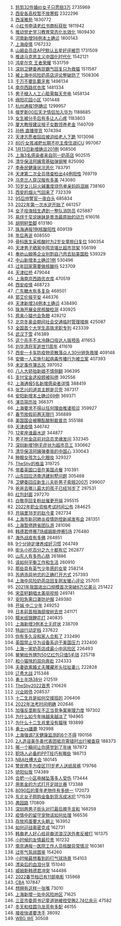 1. [怒剪32件婚纱女子只愿赔3万](https://s.weibo.com//weibo?q=%23%E6%80%92%E5%89%AA32%E4%BB%B6%E5%A9%9A%E7%BA%B1%E5%A5%B3%E5%AD%90%E5%8F%AA%E6%84%BF%E8%B5%943%E4%B8%87%23&Refer=top) 2735969
2. [西安各高校暂不放寒假](https://s.weibo.com//weibo?q=%23%E8%A5%BF%E5%AE%89%E5%90%84%E9%AB%98%E6%A0%A1%E6%9A%82%E4%B8%8D%E6%94%BE%E5%AF%92%E5%81%87%23&Refer=top) 2322296
3. [西溪雅苑](https://s.weibo.com//weibo?q=%E8%A5%BF%E6%BA%AA%E9%9B%85%E8%8B%91&Refer=top) 1830772
4. [小红书申请老红书商标获批](https://s.weibo.com//weibo?q=%23%E5%B0%8F%E7%BA%A2%E4%B9%A6%E7%94%B3%E8%AF%B7%E8%80%81%E7%BA%A2%E4%B9%A6%E5%95%86%E6%A0%87%E8%8E%B7%E6%89%B9%23&Refer=top) 1811942
5. [推动党史学习教育常态化长效化](https://s.weibo.com//weibo?q=%23%E6%8E%A8%E5%8A%A8%E5%85%9A%E5%8F%B2%E5%AD%A6%E4%B9%A0%E6%95%99%E8%82%B2%E5%B8%B8%E6%80%81%E5%8C%96%E9%95%BF%E6%95%88%E5%8C%96%23&Refer=top) 1809430
6. [河南新增98例本土确诊](https://s.weibo.com//weibo?q=%23%E6%B2%B3%E5%8D%97%E6%96%B0%E5%A2%9E98%E4%BE%8B%E6%9C%AC%E5%9C%9F%E7%A1%AE%E8%AF%8A%23&Refer=top) 1800143
7. [上海疫情](https://s.weibo.com//weibo?q=%E4%B8%8A%E6%B5%B7%E7%96%AB%E6%83%85&Refer=top) 1767232
8. [山姆会员店APP默认五星好评被罚](https://s.weibo.com//weibo?q=%23%E5%B1%B1%E5%A7%86%E4%BC%9A%E5%91%98%E5%BA%97APP%E9%BB%98%E8%AE%A4%E4%BA%94%E6%98%9F%E5%A5%BD%E8%AF%84%E8%A2%AB%E7%BD%9A%23&Refer=top) 1731509
9. [推进马克思主义中国化时代化](https://s.weibo.com//weibo?q=%23%E6%8E%A8%E8%BF%9B%E9%A9%AC%E5%85%8B%E6%80%9D%E4%B8%BB%E4%B9%89%E4%B8%AD%E5%9B%BD%E5%8C%96%E6%97%B6%E4%BB%A3%E5%8C%96%23&Refer=top) 1542121
10. [鸿星尔克 王者荣耀](https://s.weibo.com//weibo?q=%E9%B8%BF%E6%98%9F%E5%B0%94%E5%85%8B%20%E7%8E%8B%E8%80%85%E8%8D%A3%E8%80%80&Refer=top) 1531759
11. [深圳卫健委再现霸气回复只为救猫](https://s.weibo.com//weibo?q=%23%E6%B7%B1%E5%9C%B3%E5%8D%AB%E5%81%A5%E5%A7%94%E5%86%8D%E7%8E%B0%E9%9C%B8%E6%B0%94%E5%9B%9E%E5%A4%8D%E5%8F%AA%E4%B8%BA%E6%95%91%E7%8C%AB%23&Refer=top) 1511587
12. [被上海中风险奶茶店评论整破防了](https://s.weibo.com//weibo?q=%23%E8%A2%AB%E4%B8%8A%E6%B5%B7%E4%B8%AD%E9%A3%8E%E9%99%A9%E5%A5%B6%E8%8C%B6%E5%BA%97%E8%AF%84%E8%AE%BA%E6%95%B4%E7%A0%B4%E9%98%B2%E4%BA%86%23&Refer=top) 1508306
13. [千万不要乱戴牙套](https://s.weibo.com//weibo?q=%23%E5%8D%83%E4%B8%87%E4%B8%8D%E8%A6%81%E4%B9%B1%E6%88%B4%E7%89%99%E5%A5%97%23&Refer=top) 1496134
14. [南京西路优衣库](https://s.weibo.com//weibo?q=%23%E5%8D%97%E4%BA%AC%E8%A5%BF%E8%B7%AF%E4%BC%98%E8%A1%A3%E5%BA%93%23&Refer=top) 1481334
15. [男子植入人工心脏需每天充电](https://s.weibo.com//weibo?q=%23%E7%94%B7%E5%AD%90%E6%A4%8D%E5%85%A5%E4%BA%BA%E5%B7%A5%E5%BF%83%E8%84%8F%E9%9C%80%E6%AF%8F%E5%A4%A9%E5%85%85%E7%94%B5%23&Refer=top) 1458134
16. [绵阳花园小区](https://s.weibo.com//weibo?q=%E7%BB%B5%E9%98%B3%E8%8A%B1%E5%9B%AD%E5%B0%8F%E5%8C%BA&Refer=top) 1301448
17. [杭州通报1例确诊](https://s.weibo.com//weibo?q=%23%E6%9D%AD%E5%B7%9E%E9%80%9A%E6%8A%A51%E4%BE%8B%E7%A1%AE%E8%AF%8A%23&Refer=top) 1299957
18. [俄罗斯00后天才情侣加入华为](https://s.weibo.com//weibo?q=%23%E4%BF%84%E7%BD%97%E6%96%AF00%E5%90%8E%E5%A4%A9%E6%89%8D%E6%83%85%E4%BE%A3%E5%8A%A0%E5%85%A5%E5%8D%8E%E4%B8%BA%23&Refer=top) 1188685
19. [女生被分手后有多让人心疼](https://s.weibo.com//weibo?q=%23%E5%A5%B3%E7%94%9F%E8%A2%AB%E5%88%86%E6%89%8B%E5%90%8E%E6%9C%89%E5%A4%9A%E8%AE%A9%E4%BA%BA%E5%BF%83%E7%96%BC%23&Refer=top) 1183803
20. [厦大教授建议按子女数领养老金](https://s.weibo.com//weibo?q=%23%E5%8E%A6%E5%A4%A7%E6%95%99%E6%8E%88%E5%BB%BA%E8%AE%AE%E6%8C%89%E5%AD%90%E5%A5%B3%E6%95%B0%E9%A2%86%E5%85%BB%E8%80%81%E9%87%91%23&Refer=top) 1140709
21. [孙杨 直播带货](https://s.weibo.com//weibo?q=%E5%AD%99%E6%9D%A8%20%E7%9B%B4%E6%92%AD%E5%B8%A6%E8%B4%A7&Refer=top) 1074394
22. [天津志愿者回应被迫给老人下跪](https://s.weibo.com//weibo?q=%23%E5%A4%A9%E6%B4%A5%E5%BF%97%E6%84%BF%E8%80%85%E5%9B%9E%E5%BA%94%E8%A2%AB%E8%BF%AB%E7%BB%99%E8%80%81%E4%BA%BA%E4%B8%8B%E8%B7%AA%23&Refer=top) 1013098
23. [80斤女孩减肥长期不吃主食住进ICU](https://s.weibo.com//weibo?q=%2380%E6%96%A4%E5%A5%B3%E5%AD%A9%E5%87%8F%E8%82%A5%E9%95%BF%E6%9C%9F%E4%B8%8D%E5%90%83%E4%B8%BB%E9%A3%9F%E4%BD%8F%E8%BF%9BICU%23&Refer=top) 997067
24. [1月13日新增确诊201例](https://s.weibo.com//weibo?q=%231%E6%9C%8813%E6%97%A5%E6%96%B0%E5%A2%9E%E7%A1%AE%E8%AF%8A201%E4%BE%8B%23&Refer=top) 908506
25. [上海3名感染者来自同一奶茶店](https://s.weibo.com//weibo?q=%23%E4%B8%8A%E6%B5%B73%E5%90%8D%E6%84%9F%E6%9F%93%E8%80%85%E6%9D%A5%E8%87%AA%E5%90%8C%E4%B8%80%E5%A5%B6%E8%8C%B6%E5%BA%97%23&Refer=top) 902515
26. [清华保洁阿姨零基础弹钢琴](https://s.weibo.com//weibo?q=%23%E6%B8%85%E5%8D%8E%E4%BF%9D%E6%B4%81%E9%98%BF%E5%A7%A8%E9%9B%B6%E5%9F%BA%E7%A1%80%E5%BC%B9%E9%92%A2%E7%90%B4%23&Refer=top) 825090
27. [李泰民健康状况恶化](https://s.weibo.com//weibo?q=%23%E6%9D%8E%E6%B3%B0%E6%B0%91%E5%81%A5%E5%BA%B7%E7%8A%B6%E5%86%B5%E6%81%B6%E5%8C%96%23&Refer=top) 783791
28. [天津第二次全员筛查检出44例阳性](https://s.weibo.com//weibo?q=%23%E5%A4%A9%E6%B4%A5%E7%AC%AC%E4%BA%8C%E6%AC%A1%E5%85%A8%E5%91%98%E7%AD%9B%E6%9F%A5%E6%A3%80%E5%87%BA44%E4%BE%8B%E9%98%B3%E6%80%A7%23&Refer=top) 769719
29. [乌克兰人穿汉服有多美](https://s.weibo.com//weibo?q=%E4%B9%8C%E5%85%8B%E5%85%B0%E4%BA%BA%E7%A9%BF%E6%B1%89%E6%9C%8D%E6%9C%89%E5%A4%9A%E7%BE%8E&Refer=top) 743080
30. [10岁女儿玩火碱重度烧伤单亲妈妈泪崩](https://s.weibo.com//weibo?q=%2310%E5%B2%81%E5%A5%B3%E5%84%BF%E7%8E%A9%E7%81%AB%E7%A2%B1%E9%87%8D%E5%BA%A6%E7%83%A7%E4%BC%A4%E5%8D%95%E4%BA%B2%E5%A6%88%E5%A6%88%E6%B3%AA%E5%B4%A9%23&Refer=top) 738160
31. [西安的烟火气回来了](https://s.weibo.com//weibo?q=%23%E8%A5%BF%E5%AE%89%E7%9A%84%E7%83%9F%E7%81%AB%E6%B0%94%E5%9B%9E%E6%9D%A5%E4%BA%86%23&Refer=top) 732339
32. [95后帅警官一夜白头](https://s.weibo.com//weibo?q=%2395%E5%90%8E%E5%B8%85%E8%AD%A6%E5%AE%98%E4%B8%80%E5%A4%9C%E7%99%BD%E5%A4%B4%23&Refer=top) 685834
33. [2022年第一次水逆开始了](https://s.weibo.com//weibo?q=%232022%E5%B9%B4%E7%AC%AC%E4%B8%80%E6%AC%A1%E6%B0%B4%E9%80%86%E5%BC%80%E5%A7%8B%E4%BA%86%23&Refer=top) 661257
34. [女子投海轻生遇到一整队消防员](https://s.weibo.com//weibo?q=%23%E5%A5%B3%E5%AD%90%E6%8A%95%E6%B5%B7%E8%BD%BB%E7%94%9F%E9%81%87%E5%88%B0%E4%B8%80%E6%95%B4%E9%98%9F%E6%B6%88%E9%98%B2%E5%91%98%23&Refer=top) 625887
35. [易烊千玺说妹妹是景浩最原始的动力](https://s.weibo.com//weibo?q=%23%E6%98%93%E7%83%8A%E5%8D%83%E7%8E%BA%E8%AF%B4%E5%A6%B9%E5%A6%B9%E6%98%AF%E6%99%AF%E6%B5%A9%E6%9C%80%E5%8E%9F%E5%A7%8B%E7%9A%84%E5%8A%A8%E5%8A%9B%23&Refer=top) 616016
36. [胡明轩垫脚](https://s.weibo.com//weibo?q=%E8%83%A1%E6%98%8E%E8%BD%A9%E5%9E%AB%E8%84%9A&Refer=top) 613180
37. [珠海通报1例核酸阳性](https://s.weibo.com//weibo?q=%23%E7%8F%A0%E6%B5%B7%E9%80%9A%E6%8A%A51%E4%BE%8B%E6%A0%B8%E9%85%B8%E9%98%B3%E6%80%A7%23&Refer=top) 609139
38. [年后再说](https://s.weibo.com//weibo?q=%E5%B9%B4%E5%90%8E%E5%86%8D%E8%AF%B4&Refer=top) 608550
39. [骨科医生采核酸时为2岁女童脱臼复位](https://s.weibo.com//weibo?q=%23%E9%AA%A8%E7%A7%91%E5%8C%BB%E7%94%9F%E9%87%87%E6%A0%B8%E9%85%B8%E6%97%B6%E4%B8%BA2%E5%B2%81%E5%A5%B3%E7%AB%A5%E8%84%B1%E8%87%BC%E5%A4%8D%E4%BD%8D%23&Refer=top) 590354
40. [天津男子晒家中囤货堪比超市货架](https://s.weibo.com//weibo?q=%23%E5%A4%A9%E6%B4%A5%E7%94%B7%E5%AD%90%E6%99%92%E5%AE%B6%E4%B8%AD%E5%9B%A4%E8%B4%A7%E5%A0%AA%E6%AF%94%E8%B6%85%E5%B8%82%E8%B4%A7%E6%9E%B6%23&Refer=top) 556199
41. [奉劝山姆等企业别割自己肉去贴美国脸](https://s.weibo.com//weibo?q=%23%E5%A5%89%E5%8A%9D%E5%B1%B1%E5%A7%86%E7%AD%89%E4%BC%81%E4%B8%9A%E5%88%AB%E5%89%B2%E8%87%AA%E5%B7%B1%E8%82%89%E5%8E%BB%E8%B4%B4%E7%BE%8E%E5%9B%BD%E8%84%B8%23&Refer=top) 539329
42. [中山新增本土确诊1例](https://s.weibo.com//weibo?q=%E4%B8%AD%E5%B1%B1%E6%96%B0%E5%A2%9E%E6%9C%AC%E5%9C%9F%E7%A1%AE%E8%AF%8A1%E4%BE%8B&Refer=top) 530496
43. [过年回家需要做核酸吗](https://s.weibo.com//weibo?q=%23%E8%BF%87%E5%B9%B4%E5%9B%9E%E5%AE%B6%E9%9C%80%E8%A6%81%E5%81%9A%E6%A0%B8%E9%85%B8%E5%90%97%23&Refer=top) 523709
44. [天津红桥](https://s.weibo.com//weibo?q=%E5%A4%A9%E6%B4%A5%E7%BA%A2%E6%A1%A5&Refer=top) 479044
45. [上海南京西路优衣库](https://s.weibo.com//weibo?q=%E4%B8%8A%E6%B5%B7%E5%8D%97%E4%BA%AC%E8%A5%BF%E8%B7%AF%E4%BC%98%E8%A1%A3%E5%BA%93&Refer=top) 470519
46. [西安疫情](https://s.weibo.com//weibo?q=%23%E8%A5%BF%E5%AE%89%E7%96%AB%E6%83%85%23&Refer=top) 468723
47. [广东糖水有多复杂](https://s.weibo.com//weibo?q=%E5%B9%BF%E4%B8%9C%E7%B3%96%E6%B0%B4%E6%9C%89%E5%A4%9A%E5%A4%8D%E6%9D%82&Refer=top) 468501
48. [郭艾伦报平安](https://s.weibo.com//weibo?q=%23%E9%83%AD%E8%89%BE%E4%BC%A6%E6%8A%A5%E5%B9%B3%E5%AE%89%23&Refer=top) 446376
49. [天津新增34例本土确诊](https://s.weibo.com//weibo?q=%23%E5%A4%A9%E6%B4%A5%E6%96%B0%E5%A2%9E34%E4%BE%8B%E6%9C%AC%E5%9C%9F%E7%A1%AE%E8%AF%8A%23&Refer=top) 438490
50. [珠海开展全民核酸检测](https://s.weibo.com//weibo?q=%23%E7%8F%A0%E6%B5%B7%E5%BC%80%E5%B1%95%E5%85%A8%E6%B0%91%E6%A0%B8%E9%85%B8%E6%A3%80%E6%B5%8B%23&Refer=top) 430925
51. [原来小猫也会急眼](https://s.weibo.com//weibo?q=%23%E5%8E%9F%E6%9D%A5%E5%B0%8F%E7%8C%AB%E4%B9%9F%E4%BC%9A%E6%80%A5%E7%9C%BC%23&Refer=top) 428212
52. [北京冬奥会期间社会交通临时管理措施](https://s.weibo.com//weibo?q=%23%E5%8C%97%E4%BA%AC%E5%86%AC%E5%A5%A5%E4%BC%9A%E6%9C%9F%E9%97%B4%E7%A4%BE%E4%BC%9A%E4%BA%A4%E9%80%9A%E4%B8%B4%E6%97%B6%E7%AE%A1%E7%90%86%E6%8E%AA%E6%96%BD%23&Refer=top) 425087
53. [全国首个大学生高铁求职专列](https://s.weibo.com//weibo?q=%23%E5%85%A8%E5%9B%BD%E9%A6%96%E4%B8%AA%E5%A4%A7%E5%AD%A6%E7%94%9F%E9%AB%98%E9%93%81%E6%B1%82%E8%81%8C%E4%B8%93%E5%88%97%23&Refer=top) 423339
54. [武汉下雪](https://s.weibo.com//weibo?q=%23%E6%AD%A6%E6%B1%89%E4%B8%8B%E9%9B%AA%23&Refer=top) 416389
55. [这个杀手不太冷静口技达人版预告](https://s.weibo.com//weibo?q=%23%E8%BF%99%E4%B8%AA%E6%9D%80%E6%89%8B%E4%B8%8D%E5%A4%AA%E5%86%B7%E9%9D%99%E5%8F%A3%E6%8A%80%E8%BE%BE%E4%BA%BA%E7%89%88%E9%A2%84%E5%91%8A%23&Refer=top) 411653
56. [刘华清将军逝世11周年](https://s.weibo.com//weibo?q=%23%E5%88%98%E5%8D%8E%E6%B8%85%E5%B0%86%E5%86%9B%E9%80%9D%E4%B8%9611%E5%91%A8%E5%B9%B4%23&Refer=top) 411619
57. [西安一卡车防疫物资散落众人30分钟急救援](https://s.weibo.com//weibo?q=%23%E8%A5%BF%E5%AE%89%E4%B8%80%E5%8D%A1%E8%BD%A6%E9%98%B2%E7%96%AB%E7%89%A9%E8%B5%84%E6%95%A3%E8%90%BD%E4%BC%97%E4%BA%BA30%E5%88%86%E9%92%9F%E6%80%A5%E6%95%91%E6%8F%B4%23&Refer=top) 409148
58. [安徽一人实施引起病毒传播行为被立案](https://s.weibo.com//weibo?q=%23%E5%AE%89%E5%BE%BD%E4%B8%80%E4%BA%BA%E5%AE%9E%E6%96%BD%E5%BC%95%E8%B5%B7%E7%97%85%E6%AF%92%E4%BC%A0%E6%92%AD%E8%A1%8C%E4%B8%BA%E8%A2%AB%E7%AB%8B%E6%A1%88%23&Refer=top) 407393
59. [未定事件簿古风](https://s.weibo.com//weibo?q=%23%E6%9C%AA%E5%AE%9A%E4%BA%8B%E4%BB%B6%E7%B0%BF%E5%8F%A4%E9%A3%8E%23&Refer=top) 397052
60. [八人大轿抬新娘不慎侧翻](https://s.weibo.com//weibo?q=%23%E5%85%AB%E4%BA%BA%E5%A4%A7%E8%BD%BF%E6%8A%AC%E6%96%B0%E5%A8%98%E4%B8%8D%E6%85%8E%E4%BE%A7%E7%BF%BB%23&Refer=top) 396395
61. [支付宝金选投顾被叫停](https://s.weibo.com//weibo?q=%23%E6%94%AF%E4%BB%98%E5%AE%9D%E9%87%91%E9%80%89%E6%8A%95%E9%A1%BE%E8%A2%AB%E5%8F%AB%E5%81%9C%23&Refer=top) 392556
62. [上海通报5名新增感染者详情](https://s.weibo.com//weibo?q=%23%E4%B8%8A%E6%B5%B7%E9%80%9A%E6%8A%A55%E5%90%8D%E6%96%B0%E5%A2%9E%E6%84%9F%E6%9F%93%E8%80%85%E8%AF%A6%E6%83%85%23&Refer=top) 388419
63. [张艺兴的道具主题是贝壳](https://s.weibo.com//weibo?q=%23%E5%BC%A0%E8%89%BA%E5%85%B4%E7%9A%84%E9%81%93%E5%85%B7%E4%B8%BB%E9%A2%98%E6%98%AF%E8%B4%9D%E5%A3%B3%23&Refer=top) 387317
64. [安阳新增本土确诊69例](https://s.weibo.com//weibo?q=%23%E5%AE%89%E9%98%B3%E6%96%B0%E5%A2%9E%E6%9C%AC%E5%9C%9F%E7%A1%AE%E8%AF%8A69%E4%BE%8B%23&Refer=top) 369371
65. [演员简历妆](https://s.weibo.com//weibo?q=%23%E6%BC%94%E5%91%98%E7%AE%80%E5%8E%86%E5%A6%86%23&Refer=top) 366371
66. [上海要求不得以任何理由推诿拒诊](https://s.weibo.com//weibo?q=%23%E4%B8%8A%E6%B5%B7%E8%A6%81%E6%B1%82%E4%B8%8D%E5%BE%97%E4%BB%A5%E4%BB%BB%E4%BD%95%E7%90%86%E7%94%B1%E6%8E%A8%E8%AF%BF%E6%8B%92%E8%AF%8A%23&Refer=top) 359927
67. [春节放假前两天限行](https://s.weibo.com//weibo?q=%23%E6%98%A5%E8%8A%82%E6%94%BE%E5%81%87%E5%89%8D%E4%B8%A4%E5%A4%A9%E9%99%90%E8%A1%8C%23&Refer=top) 356889
68. [美国国会被曝酝酿制裁普京](https://s.weibo.com//weibo?q=%23%E7%BE%8E%E5%9B%BD%E5%9B%BD%E4%BC%9A%E8%A2%AB%E6%9B%9D%E9%85%9D%E9%85%BF%E5%88%B6%E8%A3%81%E6%99%AE%E4%BA%AC%23&Refer=top) 355188
69. [天津疫情](https://s.weibo.com//weibo?q=%23%E5%A4%A9%E6%B4%A5%E7%96%AB%E6%83%85%23&Refer=top) 346742
70. [12星座谁最水逆](https://s.weibo.com//weibo?q=%2312%E6%98%9F%E5%BA%A7%E8%B0%81%E6%9C%80%E6%B0%B4%E9%80%86%23&Refer=top) 344877
71. [男子抢金店前对店员灵魂发问](https://s.weibo.com//weibo?q=%23%E7%94%B7%E5%AD%90%E6%8A%A2%E9%87%91%E5%BA%97%E5%89%8D%E5%AF%B9%E5%BA%97%E5%91%98%E7%81%B5%E9%AD%82%E5%8F%91%E9%97%AE%23&Refer=top) 332345
72. [深圳新增1例无症状为超市员工](https://s.weibo.com//weibo?q=%23%E6%B7%B1%E5%9C%B3%E6%96%B0%E5%A2%9E1%E4%BE%8B%E6%97%A0%E7%97%87%E7%8A%B6%E4%B8%BA%E8%B6%85%E5%B8%82%E5%91%98%E5%B7%A5%23&Refer=top) 330662
73. [清华保洁阿姨弹奏我的中国心](https://s.weibo.com//weibo?q=%23%E6%B8%85%E5%8D%8E%E4%BF%9D%E6%B4%81%E9%98%BF%E5%A7%A8%E5%BC%B9%E5%A5%8F%E6%88%91%E7%9A%84%E4%B8%AD%E5%9B%BD%E5%BF%83%23&Refer=top) 330043
74. [肿眼女孩怎么化眼妆](https://s.weibo.com//weibo?q=%23%E8%82%BF%E7%9C%BC%E5%A5%B3%E5%AD%A9%E6%80%8E%E4%B9%88%E5%8C%96%E7%9C%BC%E5%A6%86%23&Refer=top) 329327
75. [TheShy的格温](https://s.weibo.com//weibo?q=%23TheShy%E7%9A%84%E6%A0%BC%E6%B8%A9%23&Refer=top) 319725
76. [带着英国口音在美国点餐](https://s.weibo.com//weibo?q=%E5%B8%A6%E7%9D%80%E8%8B%B1%E5%9B%BD%E5%8F%A3%E9%9F%B3%E5%9C%A8%E7%BE%8E%E5%9B%BD%E7%82%B9%E9%A4%90&Refer=top) 310391
77. [山东回应济南违建别墅问题](https://s.weibo.com//weibo?q=%23%E5%B1%B1%E4%B8%9C%E5%9B%9E%E5%BA%94%E6%B5%8E%E5%8D%97%E8%BF%9D%E5%BB%BA%E5%88%AB%E5%A2%85%E9%97%AE%E9%A2%98%23&Refer=top) 305468
78. [卫健委回应新生儿夭折男子索赔200万](https://s.weibo.com//weibo?q=%23%E5%8D%AB%E5%81%A5%E5%A7%94%E5%9B%9E%E5%BA%94%E6%96%B0%E7%94%9F%E5%84%BF%E5%A4%AD%E6%8A%98%E7%94%B7%E5%AD%90%E7%B4%A2%E8%B5%94200%E4%B8%87%23&Refer=top) 299007
79. [爸爸去哪儿最大的孩子已经16岁了](https://s.weibo.com//weibo?q=%23%E7%88%B8%E7%88%B8%E5%8E%BB%E5%93%AA%E5%84%BF%E6%9C%80%E5%A4%A7%E7%9A%84%E5%AD%A9%E5%AD%90%E5%B7%B2%E7%BB%8F16%E5%B2%81%E4%BA%86%23&Refer=top) 297531
80. [红包封面](https://s.weibo.com//weibo?q=%23%E7%BA%A2%E5%8C%85%E5%B0%81%E9%9D%A2%23&Refer=top) 297270
81. [白敬亭回复粉丝催更开端](https://s.weibo.com//weibo?q=%23%E7%99%BD%E6%95%AC%E4%BA%AD%E5%9B%9E%E5%A4%8D%E7%B2%89%E4%B8%9D%E5%82%AC%E6%9B%B4%E5%BC%80%E7%AB%AF%23&Refer=top) 295515
82. [2022年职业资格考试时间公布](https://s.weibo.com//weibo?q=%232022%E5%B9%B4%E8%81%8C%E4%B8%9A%E8%B5%84%E6%A0%BC%E8%80%83%E8%AF%95%E6%97%B6%E9%97%B4%E5%85%AC%E5%B8%83%23&Refer=top) 284625
83. [开端里18岁的赵今麦](https://s.weibo.com//weibo?q=%23%E5%BC%80%E7%AB%AF%E9%87%8C18%E5%B2%81%E7%9A%84%E8%B5%B5%E4%BB%8A%E9%BA%A6%23&Refer=top) 282734
84. [上海市新冠肺炎疫情防控新闻发布会](https://s.weibo.com//weibo?q=%23%E4%B8%8A%E6%B5%B7%E5%B8%82%E6%96%B0%E5%86%A0%E8%82%BA%E7%82%8E%E7%96%AB%E6%83%85%E9%98%B2%E6%8E%A7%E6%96%B0%E9%97%BB%E5%8F%91%E5%B8%83%E4%BC%9A%23&Refer=top) 281351
85. [上海暂停跨省团队游](https://s.weibo.com//weibo?q=%23%E4%B8%8A%E6%B5%B7%E6%9A%82%E5%81%9C%E8%B7%A8%E7%9C%81%E5%9B%A2%E9%98%9F%E6%B8%B8%23&Refer=top) 281096
86. [韩德君停赛7场威姆斯停赛5场](https://s.weibo.com//weibo?q=%23%E9%9F%A9%E5%BE%B7%E5%90%9B%E5%81%9C%E8%B5%9B7%E5%9C%BA%E5%A8%81%E5%A7%86%E6%96%AF%E5%81%9C%E8%B5%9B5%E5%9C%BA%23&Refer=top) 276480
87. [海外战疫有多佛](https://s.weibo.com//weibo?q=%23%E6%B5%B7%E5%A4%96%E6%88%98%E7%96%AB%E6%9C%89%E5%A4%9A%E4%BD%9B%23&Refer=top) 264851
88. [9个分钟定律养成好习惯](https://s.weibo.com//weibo?q=%239%E4%B8%AA%E5%88%86%E9%92%9F%E5%AE%9A%E5%BE%8B%E5%85%BB%E6%88%90%E5%A5%BD%E4%B9%A0%E6%83%AF%23&Refer=top) 264749
89. [街头小吃百分之九十都有它](https://s.weibo.com//weibo?q=%23%E8%A1%97%E5%A4%B4%E5%B0%8F%E5%90%83%E7%99%BE%E5%88%86%E4%B9%8B%E4%B9%9D%E5%8D%81%E9%83%BD%E6%9C%89%E5%AE%83%23&Refer=top) 262877
90. [山东人有多热心肠](https://s.weibo.com//weibo?q=%E5%B1%B1%E4%B8%9C%E4%BA%BA%E6%9C%89%E5%A4%9A%E7%83%AD%E5%BF%83%E8%82%A0&Refer=top) 261886
91. [该如何平衡工作和生活](https://s.weibo.com//weibo?q=%23%E8%AF%A5%E5%A6%82%E4%BD%95%E5%B9%B3%E8%A1%A1%E5%B7%A5%E4%BD%9C%E5%92%8C%E7%94%9F%E6%B4%BB%23&Refer=top) 260910
92. [那些具有英气少年感的女星](https://s.weibo.com//weibo?q=%23%E9%82%A3%E4%BA%9B%E5%85%B7%E6%9C%89%E8%8B%B1%E6%B0%94%E5%B0%91%E5%B9%B4%E6%84%9F%E7%9A%84%E5%A5%B3%E6%98%9F%23&Refer=top) 258214
93. [苏炳添异地恋的正确打开方式](https://s.weibo.com//weibo?q=%23%E8%8B%8F%E7%82%B3%E6%B7%BB%E5%BC%82%E5%9C%B0%E6%81%8B%E7%9A%84%E6%AD%A3%E7%A1%AE%E6%89%93%E5%BC%80%E6%96%B9%E5%BC%8F%23&Refer=top) 257393
94. [上海中风险奶茶店回复网友暖心评论](https://s.weibo.com//weibo?q=%23%E4%B8%8A%E6%B5%B7%E4%B8%AD%E9%A3%8E%E9%99%A9%E5%A5%B6%E8%8C%B6%E5%BA%97%E5%9B%9E%E5%A4%8D%E7%BD%91%E5%8F%8B%E6%9A%96%E5%BF%83%E8%AF%84%E8%AE%BA%23&Refer=top) 257011
95. [2021年我国进出口规模首次突破6万亿美元](https://s.weibo.com//weibo?q=%232021%E5%B9%B4%E6%88%91%E5%9B%BD%E8%BF%9B%E5%87%BA%E5%8F%A3%E8%A7%84%E6%A8%A1%E9%A6%96%E6%AC%A1%E7%AA%81%E7%A0%B46%E4%B8%87%E4%BA%BF%E7%BE%8E%E5%85%83%23&Refer=top) 251422
96. [宋亚轩翻唱太美丽视频](https://s.weibo.com//weibo?q=%23%E5%AE%8B%E4%BA%9A%E8%BD%A9%E7%BF%BB%E5%94%B1%E5%A4%AA%E7%BE%8E%E4%B8%BD%E8%A7%86%E9%A2%91%23&Refer=top) 249741
97. [安阳急需口罩防护服](https://s.weibo.com//weibo?q=%23%E5%AE%89%E9%98%B3%E6%80%A5%E9%9C%80%E5%8F%A3%E7%BD%A9%E9%98%B2%E6%8A%A4%E6%9C%8D%23&Refer=top) 249380
98. [开端 中二少年](https://s.weibo.com//weibo?q=%E5%BC%80%E7%AB%AF%20%E4%B8%AD%E4%BA%8C%E5%B0%91%E5%B9%B4&Refer=top) 249252
99. [日本前首相海部俊树去世](https://s.weibo.com//weibo?q=%23%E6%97%A5%E6%9C%AC%E5%89%8D%E9%A6%96%E7%9B%B8%E6%B5%B7%E9%83%A8%E4%BF%8A%E6%A0%91%E5%8E%BB%E4%B8%96%23&Refer=top) 241171
100. [糯米纸锦鲤花灯](https://s.weibo.com//weibo?q=%E7%B3%AF%E7%B1%B3%E7%BA%B8%E9%94%A6%E9%B2%A4%E8%8A%B1%E7%81%AF&Refer=top) 240835
101. [上海新增3例本土无症状](https://s.weibo.com//weibo?q=%23%E4%B8%8A%E6%B5%B7%E6%96%B0%E5%A2%9E3%E4%BE%8B%E6%9C%AC%E5%9C%9F%E6%97%A0%E7%97%87%E7%8A%B6%23&Refer=top) 238709
102. [特战行动定档](https://s.weibo.com//weibo?q=%23%E7%89%B9%E6%88%98%E8%A1%8C%E5%8A%A8%E5%AE%9A%E6%A1%A3%23&Refer=top) 237622
103. [你有多久没和家人合影了](https://s.weibo.com//weibo?q=%23%E4%BD%A0%E6%9C%89%E5%A4%9A%E4%B9%85%E6%B2%A1%E5%92%8C%E5%AE%B6%E4%BA%BA%E5%90%88%E5%BD%B1%E4%BA%86%23&Refer=top) 232490
104. [英国禁止华为设备系迫于美国压力](https://s.weibo.com//weibo?q=%23%E8%8B%B1%E5%9B%BD%E7%A6%81%E6%AD%A2%E5%8D%8E%E4%B8%BA%E8%AE%BE%E5%A4%87%E7%B3%BB%E8%BF%AB%E4%BA%8E%E7%BE%8E%E5%9B%BD%E5%8E%8B%E5%8A%9B%23&Refer=top) 232400
105. [上海一家奶茶店成最小中风险区](https://s.weibo.com//weibo?q=%23%E4%B8%8A%E6%B5%B7%E4%B8%80%E5%AE%B6%E5%A5%B6%E8%8C%B6%E5%BA%97%E6%88%90%E6%9C%80%E5%B0%8F%E4%B8%AD%E9%A3%8E%E9%99%A9%E5%8C%BA%23&Refer=top) 226493
106. [舅舅给外甥包50亿红包只值5毛钱](https://s.weibo.com//weibo?q=%23%E8%88%85%E8%88%85%E7%BB%99%E5%A4%96%E7%94%A5%E5%8C%8550%E4%BA%BF%E7%BA%A2%E5%8C%85%E5%8F%AA%E5%80%BC5%E6%AF%9B%E9%92%B1%23&Refer=top) 225718
107. [和小猫咪的双向奔赴](https://s.weibo.com//weibo?q=%23%E5%92%8C%E5%B0%8F%E7%8C%AB%E5%92%AA%E7%9A%84%E5%8F%8C%E5%90%91%E5%A5%94%E8%B5%B4%23&Refer=top) 224333
108. [夫妻欲离婚丈夫腰藏斧头拉扯妻儿](https://s.weibo.com//weibo?q=%23%E5%A4%AB%E5%A6%BB%E6%AC%B2%E7%A6%BB%E5%A9%9A%E4%B8%88%E5%A4%AB%E8%85%B0%E8%97%8F%E6%96%A7%E5%A4%B4%E6%8B%89%E6%89%AF%E5%A6%BB%E5%84%BF%23&Refer=top) 222828
109. [辽粤大战](https://s.weibo.com//weibo?q=%23%E8%BE%BD%E7%B2%A4%E5%A4%A7%E6%88%98%23&Refer=top) 215348
110. [勇士半场38分](https://s.weibo.com//weibo?q=%23%E5%8B%87%E5%A3%AB%E5%8D%8A%E5%9C%BA38%E5%88%86%23&Refer=top) 212519
111. [TheShy2022首秀](https://s.weibo.com//weibo?q=%23TheShy2022%E9%A6%96%E7%A7%80%23&Refer=top) 210626
112. [兴业转债](https://s.weibo.com//weibo?q=%23%E5%85%B4%E4%B8%9A%E8%BD%AC%E5%80%BA%23&Refer=top) 208537
113. [十二生肖是如何交接班的](https://s.weibo.com//weibo?q=%23%E5%8D%81%E4%BA%8C%E7%94%9F%E8%82%96%E6%98%AF%E5%A6%82%E4%BD%95%E4%BA%A4%E6%8E%A5%E7%8F%AD%E7%9A%84%23&Refer=top) 206406
114. [2022年法考时间明确](https://s.weibo.com//weibo?q=%232022%E5%B9%B4%E6%B3%95%E8%80%83%E6%97%B6%E9%97%B4%E6%98%8E%E7%A1%AE%23&Refer=top) 202646
115. [加强反垄断反不正当竞争案审理力度](https://s.weibo.com//weibo?q=%23%E5%8A%A0%E5%BC%BA%E5%8F%8D%E5%9E%84%E6%96%AD%E5%8F%8D%E4%B8%8D%E6%AD%A3%E5%BD%93%E7%AB%9E%E4%BA%89%E6%A1%88%E5%AE%A1%E7%90%86%E5%8A%9B%E5%BA%A6%23&Refer=top) 197302
116. [为什么如今年味越来越淡了](https://s.weibo.com//weibo?q=%23%E4%B8%BA%E4%BB%80%E4%B9%88%E5%A6%82%E4%BB%8A%E5%B9%B4%E5%91%B3%E8%B6%8A%E6%9D%A5%E8%B6%8A%E6%B7%A1%E4%BA%86%23&Refer=top) 194965
117. [为什么十二生肖里没有猫咪](https://s.weibo.com//weibo?q=%23%E4%B8%BA%E4%BB%80%E4%B9%88%E5%8D%81%E4%BA%8C%E7%94%9F%E8%82%96%E9%87%8C%E6%B2%A1%E6%9C%89%E7%8C%AB%E5%92%AA%23&Refer=top) 193899
118. [勇士vs雄鹿](https://s.weibo.com//weibo?q=%23%E5%8B%87%E5%A3%ABvs%E9%9B%84%E9%B9%BF%23&Refer=top) 192998
119. [上海强调7天健康监测的6个不得](https://s.weibo.com//weibo?q=%23%E4%B8%8A%E6%B5%B7%E5%BC%BA%E8%B0%837%E5%A4%A9%E5%81%A5%E5%BA%B7%E7%9B%91%E6%B5%8B%E7%9A%846%E4%B8%AA%E4%B8%8D%E5%BE%97%23&Refer=top) 190156
120. [2人造谣美冬奥代表团抵京需错时出行被查获](https://s.weibo.com//weibo?q=%232%E4%BA%BA%E9%80%A0%E8%B0%A3%E7%BE%8E%E5%86%AC%E5%A5%A5%E4%BB%A3%E8%A1%A8%E5%9B%A2%E6%8A%B5%E4%BA%AC%E9%9C%80%E9%94%99%E6%97%B6%E5%87%BA%E8%A1%8C%E8%A2%AB%E6%9F%A5%E8%8E%B7%23&Refer=top) 188373
121. [哪一个瞬间让你感觉到了年味](https://s.weibo.com//weibo?q=%23%E5%93%AA%E4%B8%80%E4%B8%AA%E7%9E%AC%E9%97%B4%E8%AE%A9%E4%BD%A0%E6%84%9F%E8%A7%89%E5%88%B0%E4%BA%86%E5%B9%B4%E5%91%B3%23&Refer=top) 187872
122. [职场人必备的PPT技巧有哪些](https://s.weibo.com//weibo?q=%23%E8%81%8C%E5%9C%BA%E4%BA%BA%E5%BF%85%E5%A4%87%E7%9A%84PPT%E6%8A%80%E5%B7%A7%E6%9C%89%E5%93%AA%E4%BA%9B%23&Refer=top) 186713
123. [NBA吐槽大会](https://s.weibo.com//weibo?q=%23NBA%E5%90%90%E6%A7%BD%E5%A4%A7%E4%BC%9A%23&Refer=top) 180145
124. [警民携手为疫区111岁老人送纸尿裤](https://s.weibo.com//weibo?q=%23%E8%AD%A6%E6%B0%91%E6%90%BA%E6%89%8B%E4%B8%BA%E7%96%AB%E5%8C%BA111%E5%B2%81%E8%80%81%E4%BA%BA%E9%80%81%E7%BA%B8%E5%B0%BF%E8%A3%A4%23&Refer=top) 179766
125. [骄阳似我](https://s.weibo.com//weibo?q=%E9%AA%84%E9%98%B3%E4%BC%BC%E6%88%91&Refer=top) 174389
126. [合肥一小区电梯坠落多人受伤](https://s.weibo.com//weibo?q=%23%E5%90%88%E8%82%A5%E4%B8%80%E5%B0%8F%E5%8C%BA%E7%94%B5%E6%A2%AF%E5%9D%A0%E8%90%BD%E5%A4%9A%E4%BA%BA%E5%8F%97%E4%BC%A4%23&Refer=top) 173444
127. [用氪金的方式打开足球比赛](https://s.weibo.com//weibo?q=%23%E7%94%A8%E6%B0%AA%E9%87%91%E7%9A%84%E6%96%B9%E5%BC%8F%E6%89%93%E5%BC%80%E8%B6%B3%E7%90%83%E6%AF%94%E8%B5%9B%23&Refer=top) 173388
128. [8090后的童年老物件有多统一](https://s.weibo.com//weibo?q=%238090%E5%90%8E%E7%9A%84%E7%AB%A5%E5%B9%B4%E8%80%81%E7%89%A9%E4%BB%B6%E6%9C%89%E5%A4%9A%E7%BB%9F%E4%B8%80%23&Refer=top) 172073
129. [东北女子网购金鱼到货冻成冰坨](https://s.weibo.com//weibo?q=%23%E4%B8%9C%E5%8C%97%E5%A5%B3%E5%AD%90%E7%BD%91%E8%B4%AD%E9%87%91%E9%B1%BC%E5%88%B0%E8%B4%A7%E5%86%BB%E6%88%90%E5%86%B0%E5%9D%A8%23&Refer=top) 171539
130. [愚园路](https://s.weibo.com//weibo?q=%E6%84%9A%E5%9B%AD%E8%B7%AF&Refer=top) 170809
131. [深圳两男子街头对打最后握手言和](https://s.weibo.com//weibo?q=%23%E6%B7%B1%E5%9C%B3%E4%B8%A4%E7%94%B7%E5%AD%90%E8%A1%97%E5%A4%B4%E5%AF%B9%E6%89%93%E6%9C%80%E5%90%8E%E6%8F%A1%E6%89%8B%E8%A8%80%E5%92%8C%23&Refer=top) 168259
132. [疫情中的留守宠物该如何处理](https://s.weibo.com//weibo?q=%23%E7%96%AB%E6%83%85%E4%B8%AD%E7%9A%84%E7%95%99%E5%AE%88%E5%AE%A0%E7%89%A9%E8%AF%A5%E5%A6%82%E4%BD%95%E5%A4%84%E7%90%86%23&Refer=top) 166536
133. [存放鸡蛋要大头朝上](https://s.weibo.com//weibo?q=%23%E5%AD%98%E6%94%BE%E9%B8%A1%E8%9B%8B%E8%A6%81%E5%A4%A7%E5%A4%B4%E6%9C%9D%E4%B8%8A%23&Refer=top) 163952
134. [如何迎战奥密克戎](https://s.weibo.com//weibo?q=%E5%A6%82%E4%BD%95%E8%BF%8E%E6%88%98%E5%A5%A5%E5%AF%86%E5%85%8B%E6%88%8E&Refer=top) 162731
135. [韩裔老人好心给非裔流浪汉送外套反被打](https://s.weibo.com//weibo?q=%23%E9%9F%A9%E8%A3%94%E8%80%81%E4%BA%BA%E5%A5%BD%E5%BF%83%E7%BB%99%E9%9D%9E%E8%A3%94%E6%B5%81%E6%B5%AA%E6%B1%89%E9%80%81%E5%A4%96%E5%A5%97%E5%8F%8D%E8%A2%AB%E6%89%93%23&Refer=top) 161375
136. [小时候的友情最珍贵](https://s.weibo.com//weibo?q=%23%E5%B0%8F%E6%97%B6%E5%80%99%E7%9A%84%E5%8F%8B%E6%83%85%E6%9C%80%E7%8F%8D%E8%B4%B5%23&Refer=top) 161232
137. [南京通报一医院工作人员核酸异常情况](https://s.weibo.com//weibo?q=%23%E5%8D%97%E4%BA%AC%E9%80%9A%E6%8A%A5%E4%B8%80%E5%8C%BB%E9%99%A2%E5%B7%A5%E4%BD%9C%E4%BA%BA%E5%91%98%E6%A0%B8%E9%85%B8%E5%BC%82%E5%B8%B8%E6%83%85%E5%86%B5%23&Refer=top) 160361
138. [过年气氛组图鉴](https://s.weibo.com//weibo?q=%23%E8%BF%87%E5%B9%B4%E6%B0%94%E6%B0%9B%E7%BB%84%E5%9B%BE%E9%89%B4%23&Refer=top) 154260
139. [小时候最想看到的打气球场景](https://s.weibo.com//weibo?q=%23%E5%B0%8F%E6%97%B6%E5%80%99%E6%9C%80%E6%83%B3%E7%9C%8B%E5%88%B0%E7%9A%84%E6%89%93%E6%B0%94%E7%90%83%E5%9C%BA%E6%99%AF%23&Refer=top) 154103
140. [漂染后的血泪分享](https://s.weibo.com//weibo?q=%23%E6%BC%82%E6%9F%93%E5%90%8E%E7%9A%84%E8%A1%80%E6%B3%AA%E5%88%86%E4%BA%AB%23&Refer=top) 151040
141. [威姆斯韩德君冲突](https://s.weibo.com//weibo?q=%23%E5%A8%81%E5%A7%86%E6%96%AF%E9%9F%A9%E5%BE%B7%E5%90%9B%E5%86%B2%E7%AA%81%23&Refer=top) 144486
142. [2022春节档已有11部电影](https://s.weibo.com//weibo?q=%232022%E6%98%A5%E8%8A%82%E6%A1%A3%E5%B7%B2%E6%9C%8911%E9%83%A8%E7%94%B5%E5%BD%B1%23&Refer=top) 135968
143. [CBA](https://s.weibo.com//weibo?q=CBA&Refer=top) 107847
144. [想拥有这样一张嘴](https://s.weibo.com//weibo?q=%23%E6%83%B3%E6%8B%A5%E6%9C%89%E8%BF%99%E6%A0%B7%E4%B8%80%E5%BC%A0%E5%98%B4%23&Refer=top) 73010
145. [上海新增一处中风险地区](https://s.weibo.com//weibo?q=%23%E4%B8%8A%E6%B5%B7%E6%96%B0%E5%A2%9E%E4%B8%80%E5%A4%84%E4%B8%AD%E9%A3%8E%E9%99%A9%E5%9C%B0%E5%8C%BA%23&Refer=top) 71625
146. [三亚市委原书记童道驰被控受贿2.74亿余元](https://s.weibo.com//weibo?q=%23%E4%B8%89%E4%BA%9A%E5%B8%82%E5%A7%94%E5%8E%9F%E4%B9%A6%E8%AE%B0%E7%AB%A5%E9%81%93%E9%A9%B0%E8%A2%AB%E6%8E%A7%E5%8F%97%E8%B4%BF2.74%E4%BA%BF%E4%BD%99%E5%85%83%23&Refer=top) 47582
147. [冬天和桂圆乌龙茶有多配](https://s.weibo.com//weibo?q=%23%E5%86%AC%E5%A4%A9%E5%92%8C%E6%A1%82%E5%9C%86%E4%B9%8C%E9%BE%99%E8%8C%B6%E6%9C%89%E5%A4%9A%E9%85%8D%23&Refer=top) 46155
148. [接收快递要洗手](https://s.weibo.com//weibo?q=%23%E6%8E%A5%E6%94%B6%E5%BF%AB%E9%80%92%E8%A6%81%E6%B4%97%E6%89%8B%23&Refer=top) 38092
149. [WBG WE](https://s.weibo.com//weibo?q=WBG%20WE&Refer=top) 30508
